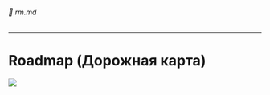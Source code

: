 ###### :green_book: rm.md

---
# Roadmap (Дорожная карта)

![](@document/eco_methodology_roadmap_graph)

